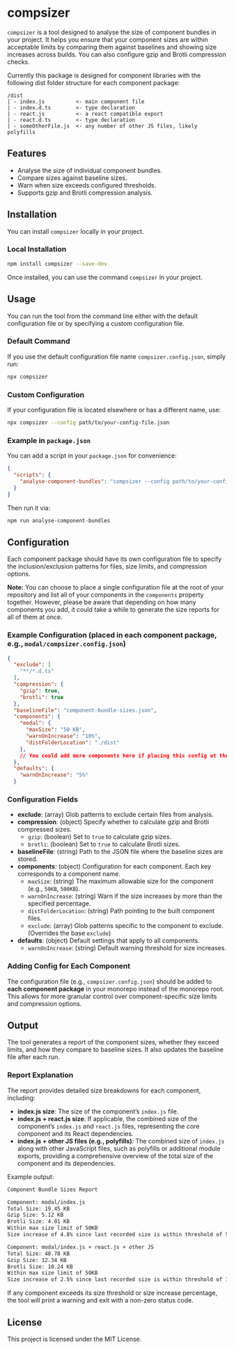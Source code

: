 
# compsizer

`compsizer` is a tool designed to analyse the size of component bundles in your project. It helps you ensure that your component sizes are within acceptable limits by comparing them against baselines and showing size increases across builds. You can also configure gzip and Brotli compression checks.

Currently this package is designed for component libraries with the following dist folder structure for each component package:

```
/dist
| - index.js          <- main component file
| - index.d.ts        <- type declaration
| - react.js          <- a react compatible export
| - react.d.ts        <- type declaration
| - someOtherFile.js  <- any number of other JS files, likely polyfills
```

## Features

- Analyse the size of individual component bundles.
- Compare sizes against baseline sizes.
- Warn when size exceeds configured thresholds.
- Supports gzip and Brotli compression analysis.

## Installation

You can install `compsizer` locally in your project.

### Local Installation

```bash
npm install compsizer --save-dev
```

Once installed, you can use the command `compsizer` in your project.

## Usage

You can run the tool from the command line either with the default configuration file or by specifying a custom configuration file.

### Default Command

If you use the default configuration file name `compsizer.config.json`, simply run:

```bash
npx compsizer
```

### Custom Configuration

If your configuration file is located elsewhere or has a different name, use:

```bash
npx compsizer --config path/to/your-config-file.json
```

### Example in `package.json`

You can add a script in your `package.json` for convenience:

```json
{
  "scripts": {
    "analyse-component-bundles": "compsizer --config path/to/your-config-file.json"
  }
}
```

Then run it via:

```bash
npm run analyse-component-bundles
```

## Configuration

Each component package should have its own configuration file to specify the inclusion/exclusion patterns for files, size limits, and compression options.

**Note:** You can choose to place a single configuration file at the root of your repository and list all of your components in the `components` property together. However, please be aware that depending on how many components you add, it could take a while to generate the size reports for all of them at once.

### Example Configuration (placed in each component package, e.g., `modal/compsizer.config.json`)

```json
{
  "exclude": [
    "**/*.d.ts"
  ],
  "compression": {
    "gzip": true,
    "brotli": true
  },
  "baselineFile": "component-bundle-sizes.json",
  "components": {
    "modal": {
      "maxSize": "50 KB",
      "warnOnIncrease": "10%",
      "distFolderLocation": "./dist"
    },
    // You could add more components here if placing this config at the root of your project.
  },
  "defaults": {
    "warnOnIncrease": "5%"
  }
```

### Configuration Fields

- **exclude**: (array) Glob patterns to exclude certain files from analysis.
- **compression**: (object) Specify whether to calculate gzip and Brotli compressed sizes.
  - `gzip`: (boolean) Set to `true` to calculate gzip sizes.
  - `brotli`: (boolean) Set to `true` to calculate Brotli sizes.
- **baselineFile**: (string) Path to the JSON file where the baseline sizes are stored.
- **components**: (object) Configuration for each component. Each key corresponds to a component name.
  - `maxSize`: (string) The maximum allowable size for the component (e.g., `50KB`, `500KB`).
  - `warnOnIncrease`: (string) Warn if the size increases by more than the specified percentage.
  - `distFolderLocation`: (string) Path pointing to the built component files.
  - `exclude`: (array) Glob patterns specific to the component to exclude. (Overrides the base `exclude`)
- **defaults**: (object) Default settings that apply to all components.
  - `warnOnIncrease`: (string) Default warning threshold for size increases.

### Adding Config for Each Component

The configuration file (e.g., `compsizer.config.json`) should be added to **each component package** in your monorepo instead of the monorepo root. This allows for more granular control over component-specific size limits and compression options.

## Output

The tool generates a report of the component sizes, whether they exceed limits, and how they compare to baseline sizes. It also updates the baseline file after each run.

### Report Explanation
The report provides detailed size breakdowns for each component, including:

- **index.js size**: The size of the component’s `index.js` file.
- **index.js + react.js size**: If applicable, the combined size of the component’s `index.js` and `react.js` files, representing the core component and its React dependencies.
- **index.js + other JS files (e.g., polyfills)**: The combined size of `index.js` along with other JavaScript files, such as polyfills or additional module exports, providing a comprehensive overview of the total size of the component and its dependencies.

Example output:

```bash
Component Bundle Sizes Report

Component: modal/index.js
Total Size: 19.45 KB
Gzip Size: 5.12 KB
Brotli Size: 4.01 KB
Within max size limit of 50KB
Size increase of 4.8% since last recorded size is within threshold of 5%

Component: modal/index.js + react.js + other JS
Total Size: 48.78 KB
Gzip Size: 12.34 KB
Brotli Size: 10.24 KB
Within max size limit of 50KB
Size increase of 2.5% since last recorded size is within threshold of 10%
```

If any component exceeds its size threshold or size increase percentage, the tool will print a warning and exit with a non-zero status code.

## License

This project is licensed under the MIT License.
